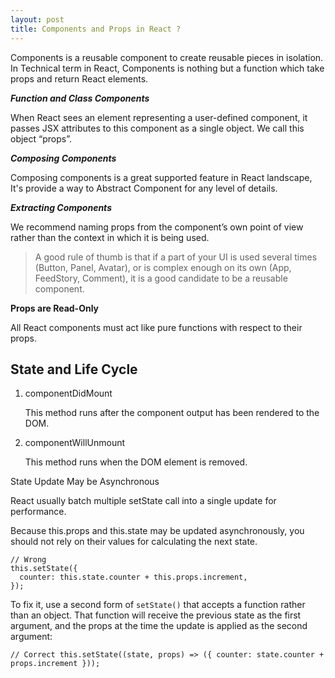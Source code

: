 ```yaml
---
layout: post
title: Components and Props in React ?
---
```


Components is a reusable component to create reusable pieces in isolation. In Technical term in React, Components is nothing but a function which take props and return React elements.

**_Function and Class Components_**

When React sees an element representing a user-defined component, it passes JSX attributes to this component as a single object. We call this object “props”.

**_Composing Components_**

Composing components is a great supported feature in React landscape, It's provide a way to Abstract Component for any level of details.

**_Extracting Components_**

We recommend naming props from the component’s own point of view rather than the context in which it is being used.

> A good rule of thumb is that if a part of your UI is used several times (Button, Panel, Avatar), or is complex enough on its own (App, FeedStory, Comment), it is a good candidate to be a reusable component.

**Props are Read-Only**

All React components must act like pure functions with respect to their props.

## State and Life Cycle

1.  componentDidMount
    
    This method runs after the component output has been rendered to the DOM.
    
2.  componentWillUnmount
    
    This method runs when the DOM element is removed.
    

State Update May be Asynchronous

React usually batch multiple setState call into a single update for performance.

Because this.props and this.state may be updated asynchronously, you should not rely on their values for calculating the next state.

```
// Wrong
this.setState({
  counter: this.state.counter + this.props.increment,
});

```

To fix it, use a second form of `setState()` that accepts a function rather than an object. That function will receive the previous state as the first argument, and the props at the time the update is applied as the second argument:

`// Correct this.setState((state, props) => ({ counter: state.counter + props.increment }));`

